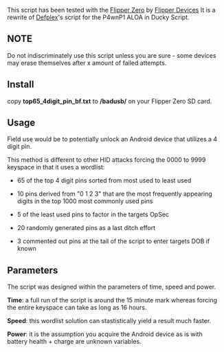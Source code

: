 This script has been tested with the [Flipper Zero](https://github.com/flipperdevices) by [Flipper Devices](https://flipperzero.one/)
It is a rewrite of [Defplex](https://githib.com/defplex)'s script for the P4wnP1 ALOA in Ducky Script.
## NOTE
Do not indiscriminately use this script unless you are sure - some devices may erase themselves after x amount of failed attempts.

## Install
copy **top65_4digit_pin_bf.txt** to **/badusb/** on your Flipper Zero SD card.

## Usage

Field use would be to potentially unlock an Android device that utilizes a 4 digit pin. 

This method is different to other HID attacks forcing the 0000 to 9999 keyspace in that it uses a wordlist:

- 65 of the top 4 digit pins sorted from most used to least used

- 10 pins derived from "0 1 2 3" that are the most frequently appearing digits in the top 1000 most commonly used pins

- 5 of the least used pins to factor in the targets OpSec

- 20 randomly generated pins as a last ditch effort

- 3 commented out pins at the tail of the script to enter targets DOB if known

## Parameters

The script was designed within the parameters of time, speed and power.

**Time**: a full run of the script is around the 15 minute mark whereas forcing the entire keyspace can take as long as 16 hours. 

**Speed**: this wordlist solution can stastistically yield a result much faster.

**Power**: it is the assumption you acquire the Android device as is with battery health + charge are unknown variables.



